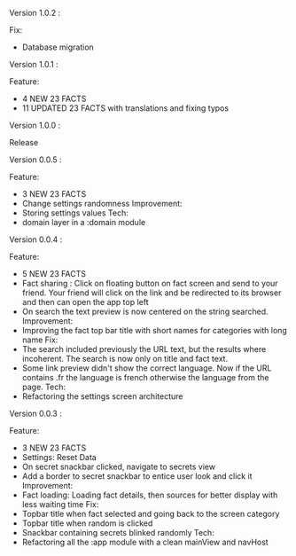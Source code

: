Version 1.0.2 :

Fix:
 - Database migration

Version 1.0.1 :

Feature:
 - 4 NEW 23 FACTS
 - 11 UPDATED 23 FACTS with translations and fixing typos

Version 1.0.0 :

Release

Version 0.0.5 :

Feature:
 - 3 NEW 23 FACTS
 - Change settings randomness
Improvement:
 - Storing settings values
Tech:
 - domain layer in a :domain module

Version 0.0.4 :

Feature:
 - 5 NEW 23 FACTS
 - Fact sharing : Click on floating button on fact screen and send to your friend. Your friend will click on the link and be redirected to its browser and then can open the app top left 
 - On search the text preview is now centered on the string searched.
Improvement:
 - Improving the fact top bar title with short names for categories with long name
Fix:
 - The search included previously the URL text, but the results where incoherent. The search is now only on title and fact text.
 - Some link preview didn't show the correct language. Now if the URL contains .fr the language is french otherwise the language from the page.
Tech:
 - Refactoring the settings screen architecture

Version 0.0.3 :

Feature:
 - 3 NEW 23 FACTS
 - Settings: Reset Data
 - On secret snackbar clicked, navigate to secrets view
 - Add a border to secret snackbar to entice user look and click it
Improvement:
 - Fact loading: Loading fact details, then sources for better display with less waiting time
Fix:
 - Topbar title when fact selected and going back to the screen category
 - Topbar title when random is clicked
 - Snackbar containing secrets blinked randomly
Tech:
 - Refactoring all the :app module with a clean mainView and navHost